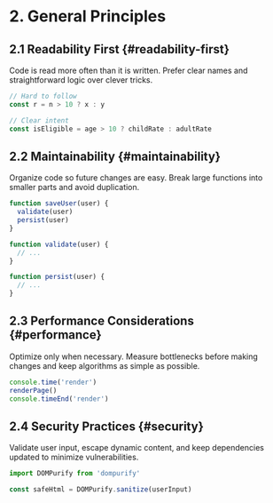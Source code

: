 # 2. General Principles

## 2.1 Readability First {#readability-first}
Code is read more often than it is written. Prefer clear names and straightforward logic over clever tricks.

```js
// Hard to follow
const r = n > 10 ? x : y

// Clear intent
const isEligible = age > 10 ? childRate : adultRate
```

## 2.2 Maintainability {#maintainability}
Organize code so future changes are easy. Break large functions into smaller parts and avoid duplication.

```js
function saveUser(user) {
  validate(user)
  persist(user)
}

function validate(user) {
  // ...
}

function persist(user) {
  // ...
}
```

## 2.3 Performance Considerations {#performance}
Optimize only when necessary. Measure bottlenecks before making changes and keep algorithms as simple as possible.

```js
console.time('render')
renderPage()
console.timeEnd('render')
```

## 2.4 Security Practices {#security}
Validate user input, escape dynamic content, and keep dependencies updated to minimize vulnerabilities.

```js
import DOMPurify from 'dompurify'

const safeHtml = DOMPurify.sanitize(userInput)
```
